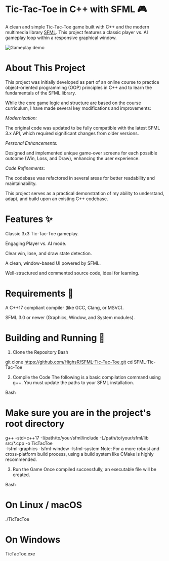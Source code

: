 # Tic-Tac-Toe in C++ with SFML 🎮

A clean and simple Tic-Tac-Toe game built with C++ and the modern multimedia library [SFML](https://www.sfml-dev.org/).
This project features a classic player vs. AI gameplay loop within a responsive graphical window.

![Gameplay demo](gifs/GameDemo.gif)


# About This Project
This project was initially developed as part of an online course to practice object-oriented programming (OOP) principles in C++ and to learn the fundamentals of the SFML library.

While the core game logic and structure are based on the course curriculum, I have made several key modifications and improvements:

*Modernization:* 

The original code was updated to be fully compatible with the latest SFML 3.x API, which required significant changes from older versions.

*Personal Enhancements:*

Designed and implemented unique game-over screens for each possible outcome (Win, Loss, and Draw), enhancing the user experience.

*Code Refinements:* 

The codebase was refactored in several areas for better readability and maintainability.

This project serves as a practical demonstration of my ability to understand, adapt, and build upon an existing C++ codebase.

# Features ✨
Classic 3x3 Tic-Tac-Toe gameplay.

Engaging Player vs. AI mode.

Clear win, lose, and draw state detection.

A clean, window-based UI powered by SFML.

Well-structured and commented source code, ideal for learning.

# Requirements 🔧
A C++17 compliant compiler (like GCC, Clang, or MSVC).

SFML 3.0 or newer (Graphics, Window, and System modules).

# Building and Running 🚀
1. Clone the Repository
Bash

git clone https://github.com/HighsR/SFML-Tic-Tac-Toe.git
cd SFML-Tic-Tac-Toe

2. Compile the Code
The following is a basic compilation command using g++. You must update the paths to your SFML installation.

Bash

# Make sure you are in the project's root directory
g++ -std=c++17 -I/path/to/your/sfml/include -L/path/to/your/sfml/lib \
    src/*.cpp -o TicTacToe \
    -lsfml-graphics -lsfml-window -lsfml-system
Note: For a more robust and cross-platform build process, using a build system like CMake is highly recommended.

3. Run the Game
Once compiled successfully, an executable file will be created.

Bash

# On Linux / macOS
./TicTacToe

# On Windows
TicTacToe.exe
